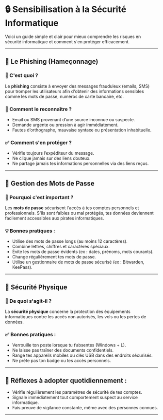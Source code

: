 # 🔒 Sensibilisation à la Sécurité Informatique

Voici un guide simple et clair pour mieux comprendre les risques en sécurité informatique et comment s'en protéger efficacement.

---

## 🎣 Le Phishing (Hameçonnage)

### 📌 C'est quoi ?

Le **phishing** consiste à envoyer des messages frauduleux (emails, SMS) pour tromper les utilisateurs afin d'obtenir des informations sensibles comme les mots de passe, numéros de carte bancaire, etc.

### 🚩 Comment le reconnaître ?
- Email ou SMS provenant d’une source inconnue ou suspecte.
- Demande urgente ou pression à agir immédiatement.
- Fautes d’orthographe, mauvaise syntaxe ou présentation inhabituelle.

### ✅ Comment s'en protéger ?
- Vérifie toujours l’expéditeur du message.
- Ne clique jamais sur des liens douteux.
- Ne partage jamais tes informations personnelles via des liens reçus.

---

## 🔑 Gestion des Mots de Passe

### 📌 Pourquoi c'est important ?

Les **mots de passe** sécurisent l'accès à tes comptes personnels et professionnels. S'ils sont faibles ou mal protégés, tes données deviennent facilement accessibles aux pirates informatiques.

### 💡 Bonnes pratiques :
- Utilise des mots de passe longs (au moins 12 caractères).
- Combine lettres, chiffres et caractères spéciaux.
- Évite les mots de passe évidents (ex : dates, prénoms, mots courants).
- Change régulièrement tes mots de passe.
- Utilise un gestionnaire de mots de passe sécurisé (ex : Bitwarden, KeePass).

---

## 🚨 Sécurité Physique

### 📌 De quoi s'agit-il ?

La **sécurité physique** concerne la protection des équipements informatiques contre les accès non autorisés, les vols ou les pertes de données.

### ✅ Bonnes pratiques :
- Verrouille ton poste lorsque tu t’absentes (Windows + L).
- Ne laisse pas traîner des documents confidentiels.
- Range tes appareils mobiles ou clés USB dans des endroits sécurisés.
- Ne prête pas ton badge ou tes accès personnels.

---

## 🚀 Réflexes à adopter quotidiennement :
- Vérifie régulièrement les paramètres de sécurité de tes comptes.
- Signale immédiatement tout comportement suspect au service informatique.
- Fais preuve de vigilance constante, même avec des personnes connues.

---